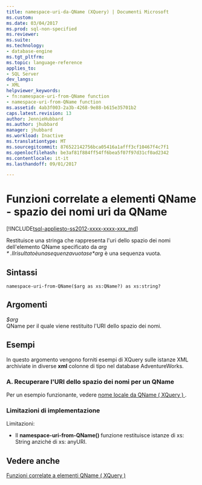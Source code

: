 ```yaml
---
title: namespace-uri-da-QName (XQuery) | Documenti Microsoft
ms.custom: 
ms.date: 03/04/2017
ms.prod: sql-non-specified
ms.reviewer: 
ms.suite: 
ms.technology:
- database-engine
ms.tgt_pltfrm: 
ms.topic: language-reference
applies_to:
- SQL Server
dev_langs:
- XML
helpviewer_keywords:
- fn:namespace-uri-from-QName function
- namespace-uri-from-QName function
ms.assetid: 4ab3f003-2a3b-4268-9e88-b615e35701b2
caps.latest.revision: 13
author: JennieHubbard
ms.author: jhubbard
manager: jhubbard
ms.workload: Inactive
ms.translationtype: MT
ms.sourcegitcommit: 876522142756bca05416a1afff3cf10467f4c7f1
ms.openlocfilehash: be3af81f884ff54ff6bea5f07f97d31cf0ad2342
ms.contentlocale: it-it
ms.lasthandoff: 09/01/2017

---
```

# <a name="functions-related-to-qnames---namespace-uri-from-qname"></a>Funzioni correlate a elementi QName - spazio dei nomi uri da QName
[!INCLUDE[tsql-appliesto-ss2012-xxxx-xxxx-xxx_md](../includes/tsql-appliesto-ss2012-xxxx-xxxx-xxx-md.md)]

  Restituisce una stringa che rappresenta l'uri dello spazio dei nomi dell'elemento QName specificato da *$arg*. Il risultato è una sequenza vuota se *$arg* è una sequenza vuota.  
  
## <a name="syntax"></a>Sintassi  
  
```  
namespace-uri-from-QName($arg as xs:QName?) as xs:string?  
```  
  
## <a name="arguments"></a>Argomenti  
 *$arg*  
 QName per il quale viene restituito l'URI dello spazio dei nomi.  
  
## <a name="examples"></a>Esempi  
 In questo argomento vengono forniti esempi di XQuery sulle istanze XML archiviate in diverse **xml** colonne di tipo nel database AdventureWorks.  
  
### <a name="a-retrieve-the-namespace-uri-from-a-qname"></a>A. Recuperare l'URI dello spazio dei nomi per un QName  
 Per un esempio funzionante, vedere [nome locale da QName &#40; XQuery &#41; ](../xquery/functions-related-to-qnames-local-name-from-qname.md).  
  
### <a name="implementation-limitations"></a>Limitazioni di implementazione  
 Limitazioni:  
  
-   Il **namespace-uri-from-QName()** funzione restituisce istanze di xs: String anziché di xs: anyURI.  
  
## <a name="see-also"></a>Vedere anche  
 [Funzioni correlate a elementi QName &#40; XQuery &#41;](http://msdn.microsoft.com/library/7e07eb26-f551-4b63-ab77-861684faff71)  
  
  


